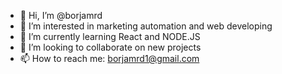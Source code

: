 - 👋 Hi, I’m @borjamrd
- 👀 I’m interested in marketing automation and web developing
- 🌱 I’m currently learning React and NODE.JS
- 💞️ I’m looking to collaborate on new projects
- 📫 How to reach me: borjamrd1@gmail.com
